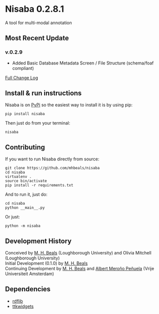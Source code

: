 # Nisaba 0.2.8.1
A tool for multi-modal annotation

## Most Recent Update

### v.0.2.9

+ Added Basic Database Metadata Screen / File Structure (schema/foaf compliant)

[Full Change Log](changelog.md)

## Install & run instructions

Nisaba is on [PyPi](https://pypi.org/project/nisaba/) so the easiest way to install it is by using pip:

```
pip install nisaba
```

Then just do from your terminal:

```
nisaba
```

## Contributing

If you want to run Nisaba directly from source:

```
git clone https://github.com/mhbeals/nisaba
cd nisaba
virtualenv .
source bin/activate
pip install -r requirements.txt
```

And to run it, just do:

```
cd nisaba
python __main__.py
```

Or just:

```
python -m nisaba
```

## Development History
Conceived by [M. H. Beals](https://github.com/mhbeals) (Loughborough University) and Olivia Mitchell (Loughborough University)  
Initial Development (0.1.0) by [M. H. Beals](https://github.com/mhbeals)  
Continuing Development by [M. H. Beals](https://github.com/mhbeals) and [Albert Meroño Peñuela](https://github.com/albertmeronyo) (Vrije Universiteit Amsterdam)  

## Dependencies
- [rdflib](https://github.com/RDFLib/rdflib)
- [ttkwidgets](https://github.com/RedFantom/ttkwidgets)
